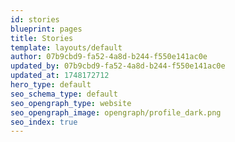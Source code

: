 ```yaml
---
id: stories
blueprint: pages
title: Stories
template: layouts/default
author: 07b9cbd9-fa52-4a8d-b244-f550e141ac0e
updated_by: 07b9cbd9-fa52-4a8d-b244-f550e141ac0e
updated_at: 1748172712
hero_type: default
seo_schema_type: default
seo_opengraph_type: website
seo_opengraph_image: opengraph/profile_dark.png
seo_index: true
---
```

